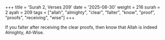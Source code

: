 +++
title = 'Surah 2, Verses 209'
date = '2025-08-30'
weight = 216
surah = 2
ayah = 209
tags = ["allah", "almighty", "clear", "falter", "know", "proof", "proofs", "receiving", "wise"]
+++

If you falter after receiving the clear proofs, then know that Allah is indeed Almighty, All-Wise.